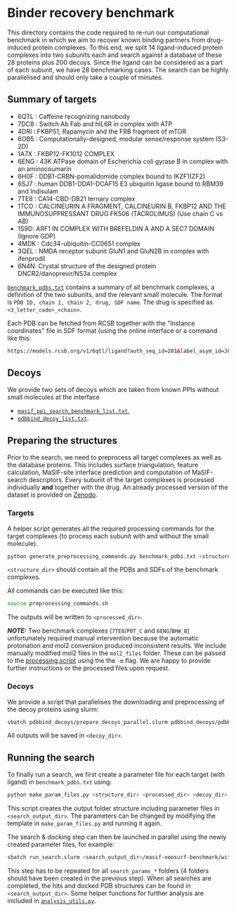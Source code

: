# Binder recovery benchmark

This directory contains the code required to re-run our computational benchmark 
in which we aim to recover known binding partners from drug-induced protein 
complexes.
To this end, we split 14 ligand-induced protein complexes into two subunits each 
and search against a database of these 28 proteins plus 200 decoys.
Since the ligand can be considered as a part of each subunit, we have 28 
benchmarking cases. 
The search can be highly parallelised and should only take a couple of minutes.


## Summary of targets
- 6QTL : Caffeine recognizing nanobody
- 7DC8 : Switch Ab Fab and hIL6R in complex with ATP
- 4DRI : FKBP51, Rapamycin and the FRB fragment of mTOR
- 6OB5 : Computationally-designed, modular sense/response system (S3-2D)
- 1A7X : FKBP12-FK1012 COMPLEX
- 6ENG : 43K ATPase domain of Escherichia coli gyrase B in complex with an aminocoumarin
- 6H0F : DDB1-CRBN-pomalidomide complex bound to IKZF1(ZF2)
- 6SJ7 : human DDB1-DDA1-DCAF15 E3 ubiquitin ligase bound to RBM39 and Indisulam
- 7TE8 : CA14-CBD-DB21 ternary complex
- 1TCO : CALCINEURIN A FRAGMENT, CALCINEURIN B, FKBP12 AND THE IMMUNOSUPPRESSANT DRUG FK506 (TACROLIMUS) (Use chain C vs AB)
- 1S9D:  ARF1 IN COMPLEX WITH BREFELDIN A AND A SEC7 DOMAIN (Ignore GDP)
- 4MDK : Cdc34-ubiquitin-CC0651 complex
- 3QEL : NMDA receptor subunit GluN1 and GluN2B in complex with ifenprodil
- 6N4N: Crystal structure of the designed protein DNCR2/danoprevir/NS3a complex

[`benchmark_pdbs.txt`](benchmark_pdbs.txt) contains a summary of all benchmark 
complexes, a definition of the two subunits, and the relevant small molecule.
The format is `PDB ID, chain 1, chain 2, drug, SDF name`.
The drug is specified as `<3_letter_code>_<chain>`.

Each PDB can be fetched from RCSB together with the "Instance coordinates" file 
in SDF format (using the online interface or a command like this: 
```html
https://models.rcsb.org/v1/6qtl/ligand?auth_seq_id=201&label_asym_id=J&encoding=sdf&filename=6qtl_J_CFF.sdf
```

## Decoys

We provide two sets of decoys which are taken from known PPIs without small molecules at the 
interface
- [`masif_ppi_search_benchmark_list.txt`](decoys/masif_ppi_search_benchmark_list.txt),
- [`pdbbind_decoy_list.txt`](pdbbind_decoys/pdbbind_decoy_list.txt).


## Preparing the structures

Prior to the search, we need to preprocess all target complexes as well as the 
database proteins. This includes surface triangulation, feature calculation, 
MaSIF-site interface prediction and computation of MaSIF-search descriptors.
Every subunit of the target complexes is processed individually **and** together 
with the drug.
An already processed version of the dataset is provided on [Zenodo](https://zenodo.org/records/11509001).

### Targets

A helper script generates all the required processing commands for the target 
complexes (to process each subunit with and without the small molecule).
```bash
python generate_preprocessing_commands.py benchmark_pdbs.txt <structure_dir> <processed_dir> preprocessing_commands.sh
```
`<structure_dir>` should contain all the PDBs and SDFs of the benchmark complexes.


All commands can be executed like this:
```bash
source preprocessing_commands.sh
```
The outputs will be written to `<processed_dir>`.

***NOTE:*** Two benchmark complexes (`7TE8`/`P0T_C` and `6ENG`/`BHW_B`) unfortunately required manual intervention 
because the automatic protonation and mol2 conversion produced inconsistent results.
We include manually modified mol2 files in the `mol2_files` folder.
These can be passed to the [processing script](../preprocess_pdb.sh) using the the `-m` flag.
We are happy to provide further instructions or the processed files upon request.


### Decoys

We provide a script that parallelises the downloading and preprocessing of the decoy proteins using slurm:
```bash
sbatch pdbbind_decoys/prepare_decoys_parallel.slurm pdbbind_decoys/pdbbind_decoy_list.txt <decoy_dir>
```
All outputs will be saved in `<decoy_dir>`.


## Running the search
To finally run a search, we first create a parameter file for each target 
(with ligand) in `benchmark_pdbs.txt` using:
```bash
python make_param_files.py <structure_dir> <processed_dir> <decoy_dir> <search_output_dir>
```
This script creates the output folder structure including parameter files in `<search_output_dir>`.
The parameters can be changed by modifying the template in `make_param_files.py` and running it again.

The search & docking step can then be launched in parallel using the newly created parameter files, for example:
```bash
sbatch run_search.slurm <search_output_dir>/masif-neosurf-benchmark/with_ligand/search_params_targets
```
This step has to be repeated for all `search_params_*` folders (4 folders should have been created in the previous step).
When all searches are completed, the hits and docked PDB structures can be found in `<search_output_dir>`.
Some helper functions for further analysis are included in [`analysis_utils.py`](analysis_utils.py).
